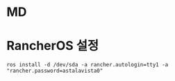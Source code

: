 

# MD

# RancherOS 설정

```
ros install -d /dev/sda -a rancher.autologin=tty1 -a "rancher.password=astalavista0"
```

